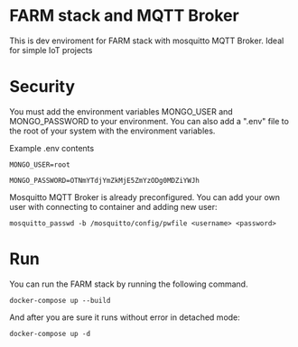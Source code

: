 # FARM stack and MQTT Broker
This is dev enviroment for FARM stack with mosquitto MQTT Broker. Ideal for simple IoT projects

# Security
You must add the environment variables MONGO_USER and MONGO_PASSWORD to your environment. You can also add a ".env" file to the root of your system with the environment variables.

Example .env contents

```
MONGO_USER=root

MONGO_PASSWORD=OTNmYTdjYmZkMjE5ZmYzODg0MDZiYWJh
```
Mosquitto MQTT Broker is already preconfigured. You can add your own user with connecting to container and adding new user:

```
mosquitto_passwd -b /mosquitto/config/pwfile <username> <password>
```

# Run
You can run the FARM stack by running the following command.

```
docker-compose up --build
```

And after you are sure it runs without error in detached mode:
```
docker-compose up -d
```